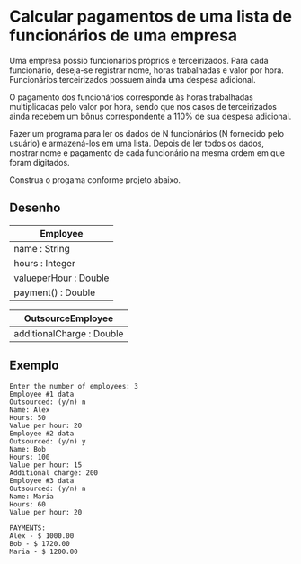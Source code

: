 # Calcular pagamentos de uma lista de funcionários de uma empresa

Uma empresa possio funcionários próprios e terceirizados. Para cada funcionário, deseja-se registrar nome, horas trabalhadas e valor por hora. Funcionários terceirizados possuem ainda uma despesa adicional.

O pagamento dos funcionários corresponde às horas trabalhadas multiplicadas pelo valor por hora, sendo que nos casos de terceirizados ainda recebem um bônus correspondente a 110% de sua despesa adicional.

Fazer um programa para ler os dados de N funcionários (N fornecido pelo usuário) e armazená-los em uma lista. Depois de ler todos os dados, mostrar nome e pagamento de cada funcionário na mesma ordem em que foram digitados.

Construa o progama conforme projeto abaixo.

## Desenho

| Employee |
|---|
| name : String |
| hours : Integer |
| valueperHour : Double |
| payment() : Double |

| OutsourceEmployee |
|---|
| additionalCharge : Double |

## Exemplo

```prompt
Enter the number of employees: 3
Employee #1 data
Outsourced: (y/n) n
Name: Alex
Hours: 50
Value per hour: 20
Employee #2 data
Outsourced: (y/n) y
Name: Bob
Hours: 100
Value per hour: 15
Additional charge: 200
Employee #3 data
Outsourced: (y/n) n
Name: Maria
Hours: 60
Value per hour: 20

PAYMENTS:
Alex - $ 1000.00
Bob - $ 1720.00
Maria - $ 1200.00
```
